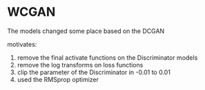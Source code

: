 # WCGAN

The models changed some place based on the DCGAN

motivates:
1. remove the final activate functions on the Discriminator models
2. remove the log transforms on loss functions
3. clip the parameter of the Discriminator in -0.01 to 0.01
4. used the RMSprop optimizer
